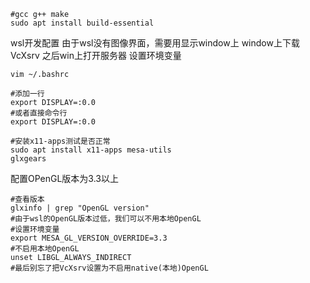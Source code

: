 ```shell
#gcc g++ make
sudo apt install build-essential
```

wsl开发配置
由于wsl没有图像界面，需要用显示window上
window上下载VcXsrv
之后win上打开服务器
设置环境变量
```shell
vim ~/.bashrc

#添加一行
export DISPLAY=:0.0
#或者直接命令行
export DISPLAY=:0.0
```
```shell
#安装x11-apps测试是否正常
sudo apt install x11-apps mesa-utils
glxgears
```
配置OPenGL版本为3.3以上
```shell
#查看版本
glxinfo | grep "OpenGL version"
#由于wsl的OpenGL版本过低，我们可以不用本地OpenGL
#设置环境变量
export MESA_GL_VERSION_OVERRIDE=3.3 
#不启用本地OpenGL
unset LIBGL_ALWAYS_INDIRECT
#最后别忘了把VcXsrv设置为不启用native(本地)OpenGL
```
